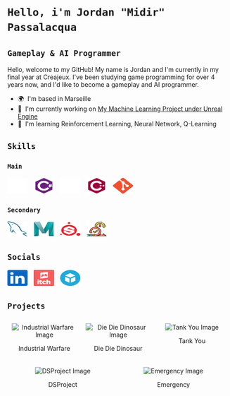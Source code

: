 # `Hello, i'm Jordan "Midir" Passalacqua`
## `Gameplay & AI Programmer`

Hello, welcome to my GitHub!
My name is Jordan and I'm currently in my final year at Creajeux. I've been studying game programming for over 4 years now, and I'd like to become a gameplay and AI programmer.

* 🌍  I'm based in Marseille
* 🚀  I'm currently working on [My Machine Learning Project under Unreal Engine](http://github.com/Midir1/ML_Project)
* 🧠  I'm learning Reinforcement Learning, Neural Network, Q-Learning

## `Skills`

### `Main`

<p align="left">
<a><img src="https://raw.githubusercontent.com/Midir1/Midir1/main/Logos/Unity.svg" width="46" height="36" alt="Unity" style="padding-right:10px"/></a>
<a><img src="https://raw.githubusercontent.com/Midir1/Midir1/main/Logos/Csharp.svg" width="46" height="36" alt="C#" style="padding-right:10px"/></a>
<a><img src="https://raw.githubusercontent.com/Midir1/Midir1/main/Logos/UnrealEngine.svg" width="46" height="36" alt="UnrealEngine" style="padding-right:10px"/></a>
<a><img src="https://raw.githubusercontent.com/Midir1/Midir1/main/Logos/Cplusplus.svg" width="46" height="36" alt="C++"style="padding-right:10px"/></a>
<a><img src="https://raw.githubusercontent.com/Midir1/Midir1/main/Logos/Git.svg" width="46" height="36" alt="Git"style="padding-right:10px"/></a>
</p>

### `Secondary`

<p align="left">
<a><img src="https://raw.githubusercontent.com/Midir1/Midir1/main/Logos/MySql.svg" width="46" height="36" alt="MySql" style="padding-right:10px"/></a>
<a><img src="https://raw.githubusercontent.com/Midir1/Midir1/main/Logos/Maya.svg" width="46" height="36" alt="Maya" style="padding-right:10px"/></a>
<a><img src="https://raw.githubusercontent.com/Midir1/Midir1/main/Logos/SubstanceDesigner.svg" width="46" height="36" alt="SubstanceDesigner" style="padding-right:10px"/></a>
<a><img src="https://raw.githubusercontent.com/Midir1/Midir1/main/Logos/Scrum.png" width="46" height="36" alt="Scrum" style="padding-right:10px"/></a>
</p>

## `Socials`

<p align="left"> 
<a href="https://fr.linkedin.com/in/jordan-passalacqua" target="_blank" rel="noreferrer"> <img src="https://raw.githubusercontent.com/Midir1/Midir1/main/Logos/Linkedin.svg" width="46" height="36" alt="Linkedin" style="padding-right:10px"/></a>
<a href="https://midir1.itch.io" target="_blank" rel="noreferrer"> <img src="https://raw.githubusercontent.com/Midir1/Midir1/main/Logos/Itch_io.svg" width="46" height="36" alt="itch.io" style="padding-right:10px"/></a>
<a href="https://sketchfab.com/Midir" target="_blank" rel="noreferrer"> <img src="https://raw.githubusercontent.com/Midir1/Midir1/main/Logos/Sketchfab.svg" width="46" height="36" alt="Sketchfab" style="padding-right:10px"/></a>
</p>

## `Projects`

<div style="display: flex;">

  <div style="flex: 1; text-align: center; margin: 10px;">
    <img src="https://img.itch.zone/aW1hZ2UvMjE0NDM3NS8xMjY0NjYxOS5wbmc=/original/2fXPmu.png" alt="Industrial Warfare Image" width="200"/>
    <p>Industrial Warfare</p>
  </div>

  <div style="flex: 1; text-align: center; margin: 10px;">
    <img src="https://img.itch.zone/aW1hZ2UvMTQ0NTY4OS84NDQwNDAxLnBuZw==/original/MgDFW6.png" alt="Die Die Dinosaur Image" width="200"/>
    <p>Die Die Dinosaur</p>
  </div>

  <div style="flex: 1; text-align: center; margin: 10px;">
    <img src="https://img.itch.zone/aW1hZ2UvMTQwNDc5Mi84NDMxMjM2LnBuZw==/347x500/PAQgbr.png" alt="Tank You Image" width="200"/>
    <p>Tank You</p>
  </div>

</div>

<div style="display: flex;">

  <div style="flex: 1; text-align: center; margin: 10px;">
    <img src="https://img.itch.zone/aW1hZ2UvMTA2ODMxMS82MTE4MzgwLnBuZw==/347x500/zG8YMK.png" alt="DSProject Image" width="200"/>
    <p>DSProject</p>
  </div>

  <div style="flex: 1; text-align: center; margin: 10px;">
    <img src="https://img.itch.zone/aW1hZ2UvOTE5MzEzLzUzMzY0MTUucG5n/347x500/7ukAwj.png" alt="Emergency Image" width="200"/>
    <p>Emergency</p>
  </div>

</div>